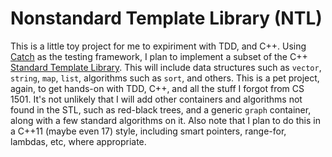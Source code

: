 
Nonstandard Template Library (NTL)
==================================

This is a little toy project for me to expiriment with TDD, and C++.
Using [Catch]() as the testing framework, I plan to implement a subset of the C++ [Standard Template Library]().
This will include data structures such as `vector`, `string`, `map`, `list`, algorithms such as `sort`, and others.
This is a pet project, again, to get hands-on with TDD, C++, and all the stuff I forgot from CS 1501.
It's not unlikely that I will add other containers and algorithms not found in the STL, such as red-black trees, and a generic `graph` container, along with a few standard algorithms on it.
Also note that I plan to do this in a C++11 (maybe even 17) style, including smart pointers, range-for, lambdas, etc, where appropriate.